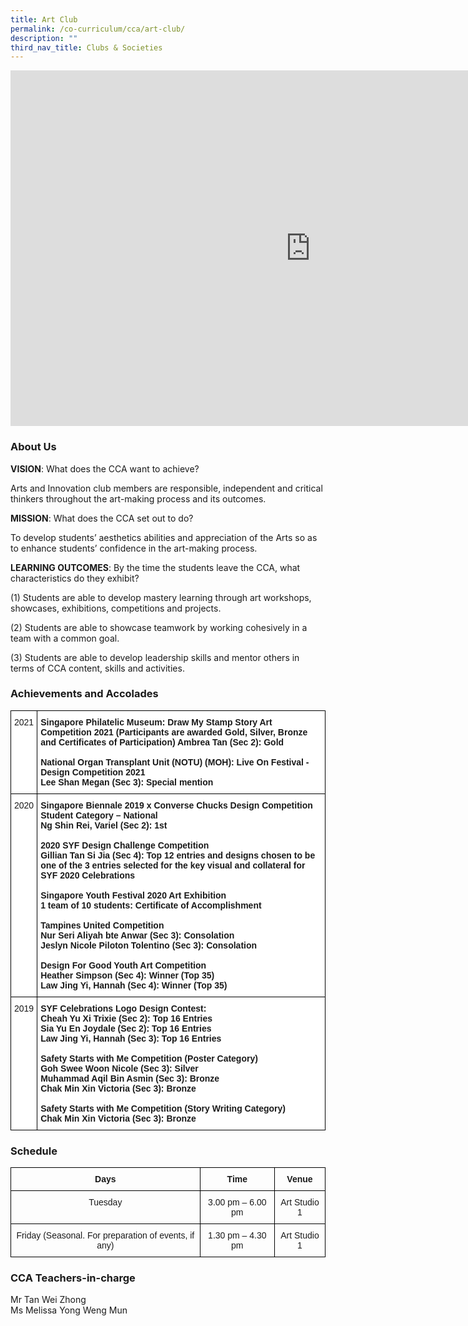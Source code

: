 ```yaml
---
title: Art Club
permalink: /co-curriculum/cca/art-club/
description: ""
third_nav_title: Clubs & Societies
---
```

<iframe allowfullscreen="true" height="569" width="960" frameborder="0" src="https://docs.google.com/presentation/d/1uui4MQcbNJdEcVHRO5ex65zQwdmNWyoq-aJqizyJF24/embed?start=true&amp;loop=true&amp;delayms=3000"></iframe>

### About Us&nbsp;&nbsp;

**VISION**: What does the CCA want to achieve?&nbsp;

Arts and Innovation club members are responsible, independent and critical thinkers throughout the art-making process and its outcomes.  

  

**MISSION**: What does the CCA set out to do?

To develop students’ aesthetics abilities and appreciation of the Arts so as to enhance students’ confidence in the art-making process.  

  

**LEARNING OUTCOMES**: By the time the students leave the CCA, what characteristics do they exhibit?

(1) Students are able to develop mastery learning through art workshops, showcases, exhibitions, competitions and projects.  

(2) Students are able to showcase teamwork by working cohesively in a team with a common goal.

(3) Students are able to develop leadership skills and mentor others in terms of CCA content, skills and activities.


### Achievements and Accolades

<style type="text/css">
.tg  {border-collapse:collapse;border-spacing:0;}
.tg td{border-color:black;border-style:solid;border-width:1px;font-family:Arial, sans-serif;font-size:14px;
  overflow:hidden;padding:10px 5px;word-break:normal;}
.tg th{border-color:black;border-style:solid;border-width:1px;font-family:Arial, sans-serif;font-size:14px;
  font-weight:normal;overflow:hidden;padding:10px 5px;word-break:normal;}
.tg .tg-ktyi{background-color:#FFF;text-align:left;vertical-align:top}
.tg .tg-dgl5{background-color:#FFF;font-weight:bold;text-align:left;vertical-align:top}
</style>
<table class="tg">
<thead>
  <tr>
    <th class="tg-ktyi">2021</th>
    <th class="tg-dgl5">Singapore Philatelic Museum: Draw My Stamp Story Art Competition 2021 (Participants are awarded Gold, Silver, Bronze and Certificates of Participation) Ambrea Tan (Sec 2): Gold<br> <br>National Organ Transplant Unit (NOTU) (MOH): Live On Festival - Design Competition 2021<br>Lee Shan Megan (Sec 3): Special mention<br> </th>
  </tr>
</thead>
<tbody>
  <tr>
    <td class="tg-ktyi">2020</td>
    <td class="tg-dgl5">Singapore Biennale 2019 x Converse Chucks Design Competition<br>Student Category – National<br>Ng Shin Rei, Variel (Sec 2): 1st<br> <br>2020 SYF Design Challenge Competition<br>Gillian Tan Si Jia (Sec 4): Top 12 entries and designs chosen to be one of the 3 entries selected for the key visual and collateral for SYF 2020 Celebrations<br> <br>Singapore Youth Festival 2020 Art Exhibition<br>1 team of 10 students: Certificate of Accomplishment<br> <br>Tampines United Competition<br>Nur Seri Aliyah bte Anwar (Sec 3): Consolation<br>Jeslyn Nicole Piloton Tolentino (Sec 3): Consolation<br> <br>Design For Good Youth Art Competition<br>Heather Simpson (Sec 4): Winner (Top 35)<br>Law Jing Yi, Hannah (Sec 4): Winner (Top 35)<br> </td>
  </tr>
  <tr>
    <td class="tg-ktyi">2019</td>
    <td class="tg-dgl5">SYF Celebrations Logo Design Contest:<br>Cheah Yu Xi Trixie (Sec 2): Top 16 Entries<br>Sia Yu En Joydale (Sec 2): Top 16 Entries<br>Law Jing Yi, Hannah (Sec 3): Top 16 Entries<br> <br>Safety Starts with Me Competition (Poster Category)<br>Goh Swee Woon Nicole (Sec 3): Silver<br>Muhammad Aqil Bin Asmin (Sec 3): Bronze<br>Chak Min Xin Victoria (Sec 3): Bronze<br> <br>Safety Starts with Me Competition (Story Writing Category)<br>Chak Min Xin Victoria (Sec 3): Bronze</td>
  </tr>
</tbody>
</table>

### Schedule 

<style type="text/css">
.tg  {border-collapse:collapse;border-spacing:0;}
.tg td{border-color:black;border-style:solid;border-width:1px;font-family:Arial, sans-serif;font-size:14px;
  overflow:hidden;padding:10px 5px;word-break:normal;}
.tg th{border-color:black;border-style:solid;border-width:1px;font-family:Arial, sans-serif;font-size:14px;
  font-weight:normal;overflow:hidden;padding:10px 5px;word-break:normal;}
.tg .tg-baqh{text-align:center;vertical-align:top}
.tg .tg-amwm{font-weight:bold;text-align:center;vertical-align:top}
</style>
<table class="tg">
<thead>
  <tr>
    <th class="tg-amwm">Days</th>
    <th class="tg-amwm">Time</th>
    <th class="tg-amwm">Venue</th>
  </tr>
</thead>
<tbody>
  <tr>
    <td class="tg-baqh">Tuesday</td>
    <td class="tg-baqh">3.00 pm – 6.00 pm</td>
    <td class="tg-baqh">Art Studio 1</td>
  </tr>
  <tr>
    <td class="tg-baqh">Friday (Seasonal. For preparation of events, if any)</td>
    <td class="tg-baqh">1.30 pm – 4.30 pm</td>
    <td class="tg-baqh"><span style="background-color:initial">Art Studio 1</span></td>
  </tr>
</tbody>
</table>

### CCA Teachers-in-charge

Mr Tan Wei Zhong  <br>
Ms Melissa Yong Weng Mun